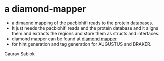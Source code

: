 # a diamond-mapper 

- a dimaond mapping of the pacbiohifi reads to the protein databases. 
- It just needs the pacbiohifi reads and the protein database and it aligns them and extracts the regions and store them as structs and interfaces.  
- diamond mapper can be found at [diamond mapper](https://github.com/bbuchfink/diamond)
- for hint generation and tag generation for AUGUSTUS and BRAKER. 


Gaurav Sablok
